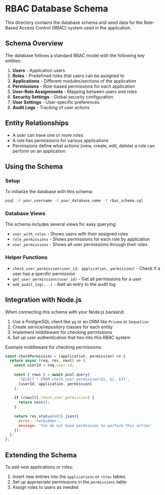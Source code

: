 
# RBAC Database Schema

This directory contains the database schema and seed data for the Role-Based Access Control (RBAC) system used in the application.

## Schema Overview

The database follows a standard RBAC model with the following key entities:

1. **Users** - Application users
2. **Roles** - Predefined roles that users can be assigned to
3. **Applications** - Different modules/sections of the application
4. **Permissions** - Role-based permissions for each application
5. **User-Role Assignments** - Mapping between users and roles
6. **Security Settings** - Global security configuration
7. **User Settings** - User-specific preferences
8. **Audit Logs** - Tracking of user actions

## Entity Relationships

- A user can have one or more roles
- A role has permissions for various applications
- Permissions define what actions (view, create, edit, delete) a role can perform on an application

## Using the Schema

### Setup

To initialize the database with this schema:

```bash
psql -U your_username -d your_database_name -f rbac_schema.sql
```

### Database Views

The schema includes several views for easy querying:

- `user_with_roles` - Shows users with their assigned roles
- `role_permissions` - Shows permissions for each role by application
- `user_permissions` - Shows all user permissions through their roles

### Helper Functions

- `check_user_permission(user_id, application, permission)` - Check if a user has a specific permission
- `get_user_permissions(user_id)` - Get all permissions for a user
- `add_audit_log(...)` - Add an entry to the audit log

## Integration with Node.js

When connecting this schema with your Node.js backend:

1. Use a PostgreSQL client like `pg` or an ORM like `Prisma` or `Sequelize`
2. Create service/repository classes for each entity
3. Implement middleware for checking permissions
4. Set up user authentication that ties into this RBAC system

Example middleware for checking permissions:

```javascript
const checkPermission = (application, permission) => {
  return async (req, res, next) => {
    const userId = req.user.id;
    
    const { rows } = await pool.query(
      'SELECT * FROM check_user_permission($1, $2, $3)',
      [userId, application, permission]
    );
    
    if (rows[0].check_user_permission) {
      return next();
    }
    
    return res.status(403).json({ 
      error: 'Forbidden', 
      message: 'You do not have permission to perform this action' 
    });
  };
};
```

## Extending the Schema

To add new applications or roles:

1. Insert new entries into the `applications` or `roles` tables
2. Set up appropriate permissions in the `permissions` table
3. Assign roles to users as needed

